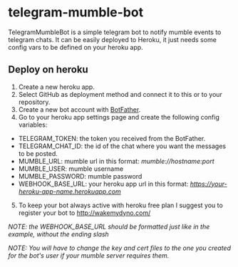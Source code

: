 # telegram-mumble-bot
TelegramMumbleBot is a simple telegram bot to notify mumble events to telegram chats.
It can be easily deployed to Heroku, it just needs some config vars to be defined on your heroku app.

## Deploy on heroku

1. Create a new heroku app.
2. Select GitHub as deployment method and connect it to this or to your repository.
3. Create a new bot account with [BotFather](https://telegram.me/BotFather).
4. Go to your heroku app settings page and create the following config variables:
  - TELEGRAM_TOKEN: the token you received from the BotFather.
  - TELEGRAM_CHAT_ID: the id of the chat where you want the messages to be posted.
  - MUMBLE_URL: mumble url in this format: *mumble://hostname:port*
  - MUMBLE_USER: mumble username
  - MUMBLE_PASSWORD: mumble password
  - WEBHOOK_BASE_URL: your heroku app url in this format: *https://your-heroku-app-name.herokuapp.com* 
5. To keep your bot always active with heroku free plan I suggest you to register your bot to http://wakemydyno.com/

*NOTE: the WEBHOOK_BASE_URL should be formatted just like in the example, without the ending slash*

*NOTE: You will have to change the key and cert files to the one you created for the bot's user if your mumble server requires them.*

